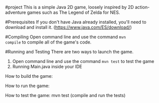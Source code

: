 #project
This is a simple Java 2D game, loosely inspired by 2D action-adventure games such as The Legend of Zelda for NES.

#Prerequisites
If you don't have Java already installed, you'll need to download and install it.  (https://www.java.com/ES/download/)


#Compiling
Open command line and use the command <code>mvn compile</code> to compile all of the game's code.

#Running and Testing
There are two ways to launch the game.
1) Open command line and use the command <code>mvn test</code> to test the game
2) Running Main.java inside your IDE


How to build the game:



How to run the game:



How to test the game:
mvn test (compile and run the tests)